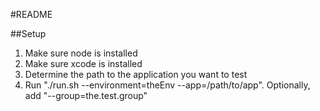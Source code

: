 #README

##Setup
1. Make sure node is installed
2. Make sure xcode is installed
3. Determine the path to the application you want to test
4. Run "./run.sh --environment=theEnv --app=/path/to/app". Optionally, add "--group=the.test.group"